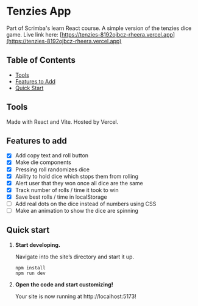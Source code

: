 # Tenzies App

Part of Scrimba's learn React course. A simple version of the tenzies dice game. Live link here: [https://tenzies-8192ojbcz-rheera.vercel.app](https://tenzies-8192ojbcz-rheera.vercel.app) 

## Table of Contents

- [Tools](#tools)
- [Features to Add](#features-to-add)
- [Quick Start](#quick-start)

## Tools

Made with React and Vite. Hosted by Vercel.

## Features to add

- [x] Add copy text and roll button
- [x] Make die components
- [x] Pressing roll randomizes dice
- [x] Ability to hold dice which stops them from rolling
- [x] Alert user that they won once all dice are the same
- [x] Track number of rolls / time it took to win
- [x] Save best rolls / time in localStorage
- [ ] Add real dots on the dice instead of numbers using CSS
- [ ] Make an animation to show the dice are spinning

## Quick start

1.  **Start developing.**

    Navigate into the site’s directory and start it up.

    ```shell
    npm install
    npm run dev
    ```

2.  **Open the code and start customizing!**

    Your site is now running at http://localhost:5173!

